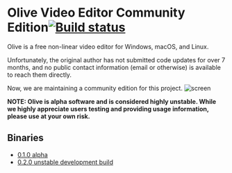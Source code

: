 # Olive Video Editor Community Edition[![Build status](https://github.com/olive-editor/olive/workflows/CI/badge.svg?branch=master)](https://github.com/olive-editor/olive/actions?query=branch%3Amaster)

Olive is a free non-linear video editor for Windows, macOS, and Linux.

Unfortunately, the original author has not submitted code updates for over 7 months, and no public contact information (email or otherwise) is available to reach them directly.

Now, we are maintaining a community edition for this project.
![screen](https://olivevideoeditor.org/img/020-2.png)


**NOTE: Olive is alpha software and is considered highly unstable. While we highly appreciate users testing and providing usage information, please use at your own risk.**

## Binaries

- [0.1.0 alpha](https://github.com/olive-editor/olive/releases/tag/0.1.0)
- [0.2.0 unstable development build](https://github.com/olive-editor/olive/releases/tag/0.2.0-nightly)